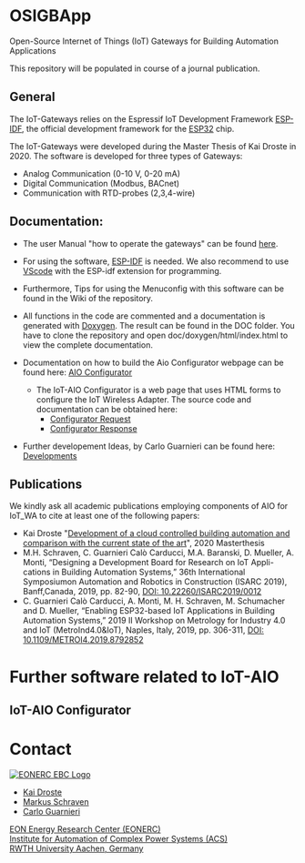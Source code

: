 # OSIGBApp
Open-Source Internet of Things (IoT) Gateways for Building Automation Applications

This repository will be populated in course of a journal publication.

<!-- openocd -f board/esp32-wrover-kit-3.3v.cfg -->

## General

The IoT-Gateways relies on the Espressif IoT Development Framework [ESP-IDF](https://github.com/espressif/esp-idf), the official development framework for the [ESP32](https://espressif.com/en/products/hardware/esp32/overview) chip.

The IoT-Gateways were developed during the Master Thesis of Kai Droste in 2020. 
The software is developed for three types of Gateways:

- Analog Communication (0-10 V, 0-20 mA)
- Digital Communication (Modbus, BACnet)
- Communication with RTD-probes (2,3,4-wire)

## Documentation:
- The user Manual "how to operate the gateways" can be found [here](https://git-ce.rwth-aachen.de/ebc/projects/ebc0449_bmwi_nextgenbat_ga/iot-development/iot-development.dissemination/gateway-docu_latex). 
- For using the software, [ESP-IDF](https://github.com/espressif/esp-idf) is needed. We also recommend to use [VScode](https://code.visualstudio.com/) with the ESP-idf extension for programming.
- Furthermore, Tips for using the Menuconfig with this software can be found in the Wiki of the repository.
- All functions in the code are commented and a documentation is generated with [Doxygen](https://github.com/doxygen/doxygen). The result can be found in the DOC folder. You have to clone the repository and open doc/doxygen/html/index.html to view the complete documentation.

- Documentation on how to build the Aio Configurator webpage can be found here: [AIO Configurator](doc/aio_configurator.md)
  - The IoT-AIO Configurator is a web page that uses HTML forms to configure the IoT Wireless Adapter.
    The source code and documentation can be obtained here:
      - [Configurator Request](doc/markdown/aio_configurator_request.html)
      - [Configurator Response](doc/markdown/aio_configurator_response.html)
     
- Further developement Ideas, by Carlo Guarnieri can be found here: [Developments](doc/developments.md)

## Publications
<!-- Add Thesis -->
We kindly ask all academic publications employing components of AIO for IoT_WA to cite at least one of the following papers:


- Kai Droste "[Development of a cloud controlled building automation and comparison with the current state of the art](https://git-ce.rwth-aachen.de/ebc/projects/ebc0449_bmwi_nextgenbat_ga/iot-development/iot-development.dissemination/theses/development-of-a-cloud-controlled-building-automation-and-comparison-with-the-current-state-of-the-art)", 2020 Masterthesis  
- M.H. Schraven, C. Guarnieri Calò Carducci, M.A. Baranski, D. Mueller, A. Monti, “Designing a Development Board for Research on IoT Appli-cations in Building Automation Systems,” 36th International Symposiumon  Automation  and  Robotics  in  Construction  (ISARC  2019),  Banff,Canada, 2019, pp. 82-90, [DOI: 10.22260/ISARC2019/0012](https://doi.org/10.22260/ISARC2019/0012)
- C. Guarnieri Calò Carducci, A. Monti, M. H. Schraven, M. Schumacher and D. Mueller, “Enabling ESP32-based IoT Applications in Building Automation Systems,” 2019 II Workshop on Metrology for Industry 4.0 and IoT (MetroInd4.0&IoT), Naples, Italy, 2019, pp. 306-311, [DOI: 10.1109/METROI4.2019.8792852](https://doi.org/10.1109/METROI4.2019.8792852)

<!-- ## Copyright

2019, Institute for Automation of Complex Power Systems, EONERC  

## License

This project is released under the terms of the [GPL version 3](COPYING.md).

```
This program is free software: you can redistribute it and/or modify
it under the terms of the GNU General Public License as published by
the Free Software Foundation, either version 3 of the License, or
any later version.

This program is distributed in the hope that it will be useful,
but WITHOUT ANY WARRANTY; without even the implied warranty of
MERCHANTABILITY or FITNESS FOR A PARTICULAR PURPOSE.  See the
GNU General Public License for more details.

You should have received a copy of the GNU General Public License
along with this program.  If not, see <http://www.gnu.org/licenses/>.
```

For other licensing options please consult [Prof. Antonello Monti](mailto:amonti@eonerc.rwth-aachen.de). -->

# Further software related to IoT-AIO

## IoT-AIO Configurator



# Contact
[![EONERC EBC Logo](doc/eonerc_logo.png)](http://www.ebc.eonerc.rwth-aachen.de)

- [Kai Droste](mailto:kai.droste@rwth-aachen.de)
- [Markus Schraven](mailto:mschrave@eonerc.rwth-aachen.de)
- [Carlo Guarnieri](mailto:cguarnieri@eonerc.rwth-aachen.de)

[EON Energy Research Center (EONERC)](http://www.eonerc.rwth-aachen.de)  
[Institute for Automation of Complex Power Systems (ACS)](http://www.acs.eonerc.rwth-aachen.de)  
[RWTH University Aachen, Germany](http://www.rwth-aachen.de)  
